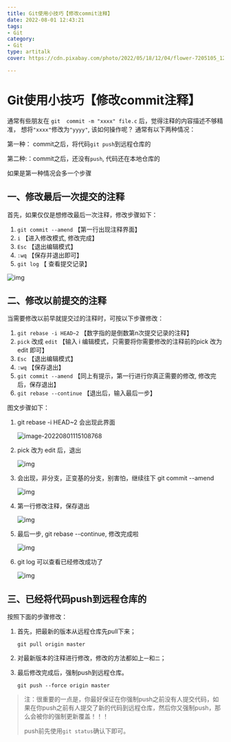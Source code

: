 ```yaml
---
title: Git使用小技巧【修改commit注释】
date: 2022-08-01 12:43:21
tags: 
- Git
category:
- Git
type: artitalk
cover: https://cdn.pixabay.com/photo/2022/05/18/12/04/flower-7205105_1280.jpg

---
```


# Git使用小技巧【修改commit注释】

通常有些朋友在 `git  commit -m "xxxx" file.c` 后，觉得注释的内容描述不够精准，
想将`"xxxx"`修改为`"yyyy"`, 该如何操作呢？
通常有以下两种情况：

第一种： commit之后，将代码`git push`到远程仓库的

第二种:：commit之后，还没有`push`, 代码还在本地仓库的

如果是第一种情况会多一个步骤

## 一、修改最后一次提交的注释

首先，如果仅仅是想修改最后一次注释，修改步骤如下：

1. `git commit --amend`         【第一行出现注释界面】
2. `i`                                         【进入修改模式, 修改完成】
3. `Esc`                                    【退出编辑模式】
4. `:wq`                                    【保存并退出即可】
5. `git log`                             【 查看提交记录】

![img](https://cdn.jsdelivr.net/gh/hekun97/picture/Git_notes/watermark,type_ZmFuZ3poZW5naGVpdGk,shadow_10,text_aHR0cHM6Ly9ibG9nLmNzZG4ubmV0L3hpYW95dWxpa2U=,size_16,color_FFFFFF,t_70.png)

## 二、修改以前提交的注释

当需要修改以前早就提交过的注释时，可按以下步骤修改：

1. `git rebase -i HEAD~2`       【数字指的是倒数第n次提交记录的注释】
2. `pick` 改成 `edit`                  【输入 i 编辑模式，只需要将你需要修改的注释前的pick 改为 edit 即可】
3. `Esc`                                       【退出编辑模式】
4. `:wq`                                        【保存退出】
5. `git commit --amend`              【同上有提示，第一行进行你真正需要的修改, 修改完后，保存退出】
6. `git rebase --continue`            【退出后，输入最后一步】

图文步骤如下：

1. git rebase -i HEAD~2 会出现此界面

   ![image-20220801115108768](https://cdn.jsdelivr.net/gh/hekun97/picture/Git_notes/image-20220801115108768.png)

2. pick 改为 edit 后，退出

   ![img](https://cdn.jsdelivr.net/gh/hekun97/picture/Git_notes/watermark,type_ZmFuZ3poZW5naGVpdGk,shadow_10,text_aHR0cHM6Ly9ibG9nLmNzZG4ubmV0L3hpYW95dWxpa2U=,size_16,color_FFFFFF,t_70-20220801113531370.png)

3. 会出现，非分支，正变基的分支，别害怕，继续往下 git commit --amend

   ![img](https://cdn.jsdelivr.net/gh/hekun97/picture/Git_notes/watermark,type_ZmFuZ3poZW5naGVpdGk,shadow_10,text_aHR0cHM6Ly9ibG9nLmNzZG4ubmV0L3hpYW95dWxpa2U=,size_16,color_FFFFFF,t_70-20220801113534544-20220801115001018.png)

4. 第一行修改注释，保存退出

   ![img](https://cdn.jsdelivr.net/gh/hekun97/picture/Git_notes/watermark,type_ZmFuZ3poZW5naGVpdGk,shadow_10,text_aHR0cHM6Ly9ibG9nLmNzZG4ubmV0L3hpYW95dWxpa2U=,size_16,color_FFFFFF,t_70-20220801114957165.png)

5. 最后一步, git rebase --continue, 修改完成啦

   ![img](https://cdn.jsdelivr.net/gh/hekun97/picture/Git_notes/watermark,type_ZmFuZ3poZW5naGVpdGk,shadow_10,text_aHR0cHM6Ly9ibG9nLmNzZG4ubmV0L3hpYW95dWxpa2U=,size_16,color_FFFFFF,t_70-20220801114953877.png)

6. git log 可以查看已经修改成功了

   ![img](https://cdn.jsdelivr.net/gh/hekun97/picture/Git_notes/20210728123421918.png)

## 三、已经将代码push到远程仓库的

按照下面的步骤修改：

1. 首先，把最新的版本从远程仓库先pull下来；

   `git pull origin master`

2. 对最新版本的注释进行修改，修改的方法都如上`一`和`二`；

3. 最后修改完成后，强制push到远程仓库。

   `git push --force origin master`

> 注：很重要的一点是，你最好保证在你强制push之前没有人提交代码，如果在你push之前有人提交了新的代码到远程仓库，然后你又强制push，那么会被你的强制更新覆盖！！！
>
> push前先使用`git status`确认下即可。